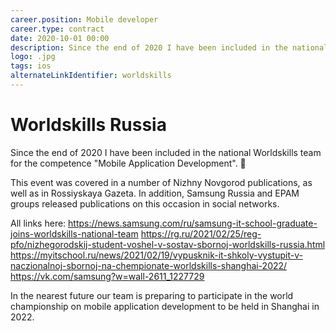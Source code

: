 ```yaml
---
career.position: Mobile developer
career.type: contract
date: 2020-10-01 00:00
description: Since the end of 2020 I have been included in the national Worldskills team for the competence "Mobile Application Development". 🥳
logo: .jpg
tags: ios
alternateLinkIdentifier: worldskills
---
```

# Worldskills Russia

Since the end of 2020 I have been included in the national Worldskills team for the competence "Mobile Application Development". 🥳

This event was covered in a number of Nizhny Novgorod publications, as well as in Rossiyskaya Gazeta. In addition, Samsung Russia and EPAM groups released publications on this occasion in social networks. 

All links here:
https://news.samsung.com/ru/samsung-it-school-graduate-joins-worldskills-national-team
https://rg.ru/2021/02/25/reg-pfo/nizhegorodskij-student-voshel-v-sostav-sbornoj-worldskills-russia.html
https://myitschool.ru/news/2021/02/19/vypusknik-it-shkoly-vystupit-v-naczionalnoj-sbornoj-na-chempionate-worldskills-shanghai-2022/
https://vk.com/samsung?w=wall-2611_1227729

In the nearest future our team is preparing to participate in the world championship on mobile application development to be held in Shanghai in 2022.
